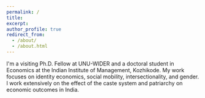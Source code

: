 ```yaml
---
permalink: /
title: 
excerpt: 
author_profile: true
redirect_from: 
  - /about/
  - /about.html
---
```


I'm a visiting Ph.D. Fellow at UNU-WIDER and a doctoral student in Economics at the Indian Institute of Management, Kozhikode. My work focuses on identity economics, social mobility, intersectionality, and gender. I work extensively on the effect of the caste system and patriarchy on economic outcomes in India.
